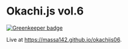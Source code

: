 # Okachi.js vol.6

[![Greenkeeper badge](https://badges.greenkeeper.io/massa142/okachijs06.svg)](https://greenkeeper.io/)

Live at https://massa142.github.io/okachijs06.